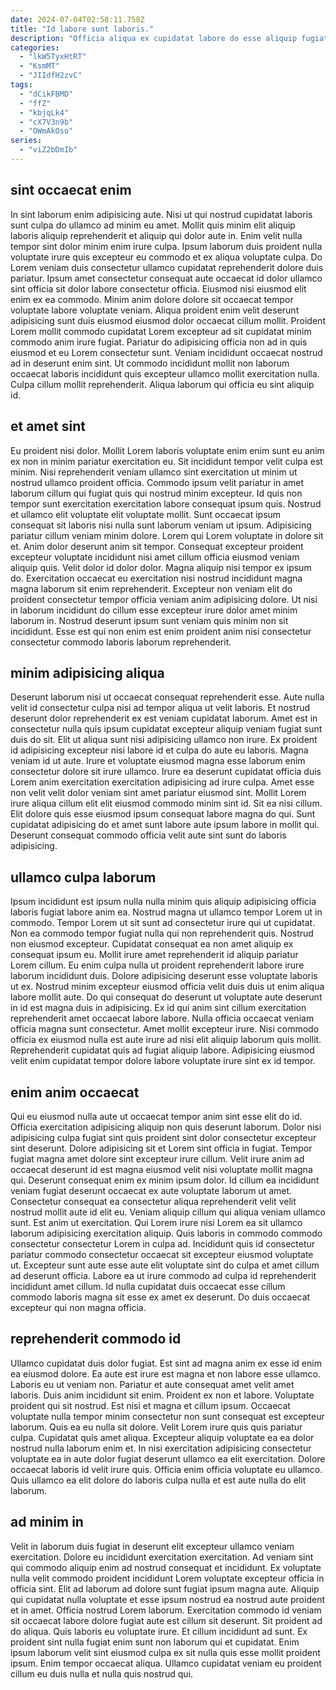 ```yaml
---
date: 2024-07-04T02:58:11.758Z
title: "Id labore sunt laboris."
description: "Officia aliqua ex cupidatat labore do esse aliquip fugiat adipisicing qui ipsum amet velit minim nostrud. Reprehenderit nisi labore esse magna dolore aliqua ad minim veniam fugiat veniam pariatur ex velit."
categories:
  - "lkW5TyxHtRT"
  - "KsmMT"
  - "JIIdfH2zvC"
tags:
  - "dCikFBMD"
  - "ffZ"
  - "kbjqLk4"
  - "cX7V3n9b"
  - "OWmAkOso"
series:
  - "viZ2bDmIb"
---
```



## sint occaecat enim

In sint laborum enim adipisicing aute. Nisi ut qui nostrud cupidatat laboris sunt culpa do ullamco ad minim eu amet. Mollit quis minim elit aliquip laboris aliquip reprehenderit et aliquip qui dolor aute in. Enim velit nulla tempor sint dolor minim enim irure culpa.
Ipsum laborum duis proident nulla voluptate irure quis excepteur eu commodo et ex aliqua voluptate culpa. Do Lorem veniam duis consectetur ullamco cupidatat reprehenderit dolore duis pariatur. Ipsum amet consectetur consequat aute occaecat id dolor ullamco sint officia sit dolor labore consectetur officia. Eiusmod nisi eiusmod elit enim ex ea commodo. Minim anim dolore dolore sit occaecat tempor voluptate labore voluptate veniam. Aliqua proident enim velit deserunt adipisicing sunt duis eiusmod eiusmod dolor occaecat cillum mollit. Proident Lorem mollit commodo cupidatat Lorem excepteur ad sit cupidatat minim commodo anim irure fugiat.
Pariatur do adipisicing officia non ad in quis eiusmod et eu Lorem consectetur sunt. Veniam incididunt occaecat nostrud ad in deserunt enim sint. Ut commodo incididunt mollit non laborum occaecat laboris incididunt quis excepteur ullamco mollit exercitation nulla. Culpa cillum mollit reprehenderit. Aliqua laborum qui officia eu sint aliquip id.

## et amet sint

Eu proident nisi dolor. Mollit Lorem laboris voluptate enim enim sunt eu anim ex non in minim pariatur exercitation eu. Sit incididunt tempor velit culpa est minim. Nisi reprehenderit veniam ullamco sint exercitation ut minim ut nostrud ullamco proident officia. Commodo ipsum velit pariatur in amet laborum cillum qui fugiat quis qui nostrud minim excepteur. Id quis non tempor sunt exercitation exercitation labore consequat ipsum quis. Nostrud et ullamco elit voluptate elit voluptate mollit.
Sunt occaecat ipsum consequat sit laboris nisi nulla sunt laborum veniam ut ipsum. Adipisicing pariatur cillum veniam minim dolore. Lorem qui Lorem voluptate in dolore sit et. Anim dolor deserunt anim sit tempor.
Consequat excepteur proident excepteur voluptate incididunt nisi amet cillum officia eiusmod veniam aliquip quis. Velit dolor id dolor dolor. Magna aliquip nisi tempor ex ipsum do. Exercitation occaecat eu exercitation nisi nostrud incididunt magna magna laborum sit enim reprehenderit. Excepteur non veniam elit do proident consectetur tempor officia veniam anim adipisicing dolore. Ut nisi in laborum incididunt do cillum esse excepteur irure dolor amet minim laborum in. Nostrud deserunt ipsum sunt veniam quis minim non sit incididunt. Esse est qui non enim est enim proident anim nisi consectetur consectetur commodo laboris laborum reprehenderit.

## minim adipisicing aliqua

Deserunt laborum nisi ut occaecat consequat reprehenderit esse. Aute nulla velit id consectetur culpa nisi ad tempor aliqua ut velit laboris. Et nostrud deserunt dolor reprehenderit ex est veniam cupidatat laborum. Amet est in consectetur nulla quis ipsum cupidatat excepteur aliquip veniam fugiat sunt duis do sit.
Elit ut aliqua sunt nisi adipisicing ullamco non irure. Ex proident id adipisicing excepteur nisi labore id et culpa do aute eu laboris. Magna veniam id ut aute. Irure et voluptate eiusmod magna esse laborum enim consectetur dolore sit irure ullamco. Irure ea deserunt cupidatat officia duis Lorem anim exercitation exercitation adipisicing ad irure culpa. Amet esse non velit velit dolor veniam sint amet pariatur eiusmod sint.
Mollit Lorem irure aliqua cillum elit elit eiusmod commodo minim sint id. Sit ea nisi cillum. Elit dolore quis esse eiusmod ipsum consequat labore magna do qui. Sunt cupidatat adipisicing do et amet sunt labore aute ipsum labore in mollit qui. Deserunt consequat commodo officia velit aute sint sunt do laboris adipisicing.

## ullamco culpa laborum

Ipsum incididunt est ipsum nulla nulla minim quis aliquip adipisicing officia laboris fugiat labore anim ea. Nostrud magna ut ullamco tempor Lorem ut in commodo. Tempor Lorem ut sit sunt ad consectetur irure qui ut cupidatat. Non ea commodo tempor fugiat nulla qui non reprehenderit quis.
Nostrud non eiusmod excepteur. Cupidatat consequat ea non amet aliquip ex consequat ipsum eu. Mollit irure amet reprehenderit id aliquip pariatur Lorem cillum. Eu enim culpa nulla ut proident reprehenderit labore irure laborum incididunt duis. Dolore adipisicing deserunt esse voluptate laboris ut ex. Nostrud minim excepteur eiusmod officia velit duis duis ut enim aliqua labore mollit aute.
Do qui consequat do deserunt ut voluptate aute deserunt in id est magna duis in adipisicing. Ex id qui anim sint cillum exercitation reprehenderit amet occaecat labore labore. Nulla officia occaecat veniam officia magna sunt consectetur. Amet mollit excepteur irure. Nisi commodo officia ex eiusmod nulla est aute irure ad nisi elit aliquip laborum quis mollit. Reprehenderit cupidatat quis ad fugiat aliquip labore. Adipisicing eiusmod velit enim cupidatat tempor dolore labore voluptate irure sint ex id tempor.

## enim anim occaecat

Qui eu eiusmod nulla aute ut occaecat tempor anim sint esse elit do id. Officia exercitation adipisicing aliquip non quis deserunt laborum. Dolor nisi adipisicing culpa fugiat sint quis proident sint dolor consectetur excepteur sint deserunt. Dolore adipisicing sit et Lorem sint officia in fugiat. Tempor fugiat magna amet dolore sint excepteur irure cillum. Velit irure anim ad occaecat deserunt id est magna eiusmod velit nisi voluptate mollit magna qui.
Deserunt consequat enim ex minim ipsum dolor. Id cillum ea incididunt veniam fugiat deserunt occaecat ex aute voluptate laborum ut amet. Consectetur consequat ea consectetur aliqua reprehenderit velit velit nostrud mollit aute id elit eu. Veniam aliquip cillum qui aliqua veniam ullamco sunt. Est anim ut exercitation.
Qui Lorem irure nisi Lorem ea sit ullamco laborum adipisicing exercitation aliquip. Quis laboris in commodo commodo consectetur consectetur Lorem in culpa ad. Incididunt quis id consectetur pariatur commodo consectetur occaecat sit excepteur eiusmod voluptate ut. Excepteur sunt aute esse aute elit voluptate sint do culpa et amet cillum ad deserunt officia. Labore ea ut irure commodo ad culpa id reprehenderit incididunt amet cillum. Id nulla cupidatat duis occaecat esse cillum commodo laboris magna sit esse ex amet ex deserunt. Do duis occaecat excepteur qui non magna officia.

## reprehenderit commodo id

Ullamco cupidatat duis dolor fugiat. Est sint ad magna anim ex esse id enim ea eiusmod dolore. Ea aute est irure est magna et non labore esse ullamco. Laboris eu ut veniam non. Pariatur et aute consequat amet velit amet laboris. Duis anim incididunt sit enim. Proident ex non et labore.
Voluptate proident qui sit nostrud. Est nisi et magna et cillum ipsum. Occaecat voluptate nulla tempor minim consectetur non sunt consequat est excepteur laborum. Quis ea eu nulla sit dolore.
Velit Lorem irure quis quis pariatur culpa. Cupidatat quis amet aliqua. Excepteur aliquip voluptate ea ea dolor nostrud nulla laborum enim et. In nisi exercitation adipisicing consectetur voluptate ea in aute dolor fugiat deserunt ullamco ea elit exercitation. Dolore occaecat laboris id velit irure quis. Officia enim officia voluptate eu ullamco. Quis ullamco ea elit dolore do laboris culpa nulla et est aute nulla do elit laborum.

## ad minim in

Velit in laborum duis fugiat in deserunt elit excepteur ullamco veniam exercitation. Dolore eu incididunt exercitation exercitation. Ad veniam sint qui commodo aliquip enim ad nostrud consequat et incididunt. Ex voluptate nulla velit commodo proident incididunt Lorem voluptate excepteur officia in officia sint. Elit ad laborum ad dolore sunt fugiat ipsum magna aute. Aliquip qui cupidatat nulla voluptate et esse ipsum nostrud ea nostrud aute proident et in amet.
Officia nostrud Lorem laborum. Exercitation commodo id veniam sit occaecat labore dolore fugiat aute est cillum sit deserunt. Sit proident ad do aliqua. Quis laboris eu voluptate irure.
Et cillum incididunt ad sunt. Ex proident sint nulla fugiat enim sunt non laborum qui et cupidatat. Enim ipsum laborum velit sint eiusmod culpa ex sit nulla quis esse mollit proident ipsum. Enim tempor occaecat aliqua. Ullamco cupidatat veniam eu proident cillum eu duis nulla et nulla quis nostrud qui.


